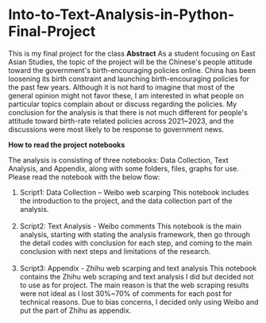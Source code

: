 # Into-to-Text-Analysis-in-Python-Final-Project
This is my final project for the class
<b>Abstract</b>
As a student focusing on East Asian Studies, the topic of the project will be the Chinese's people attitude toward the government's birth-encouraging policies online. China has been loosening its birth constraint and launching birth-encouraging policies for the past few years. Although it is not hard to imagine that most of the general opinion might not favor these, I am interested in what people on particular topics complain about or discuss regarding the policies. My conclusion for the analysis is that there is not much different for people's attitude toward birth-rate related policies across 2021~2023, and the discussions were most likely to be response to government news.

<b>How to read the project notebooks</b>

The analysis is consisting of three notebooks: Data Collection, Text Analysis, and Appendix, along with some folders, files, graphs for use. Please read the notebook with the below flow:
1. Script1: Data Collection – Weibo web scarping
This notebook includes the introduction to the project, and the data collection part of the analysis. <br> <br>
2. Script2: Text Analysis - Weibo comments
This notebook is the main analysis, starting with stating the analysis framework, then go through the detail codes with conclusion for each step, and coming to the main conclusion with next steps and limitations of the research. <br> <br>
3. Script3: Appendix - Zhihu web scarping and text analysis
This notebook contains the Zhihu web scraping and text analysis I did but decided not to use as for project. The main reason is that the web scraping results were not ideal as I lost 30%~70% of comments for each post for technical reasons. Due to bias concerns, I decided only using Weibo and put the part of Zhihu as appendix.
